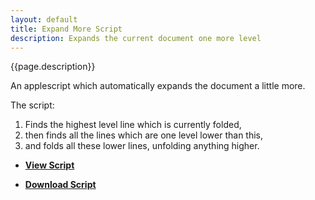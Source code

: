 ```yaml
---
layout: default
title: Expand More Script
description: Expands the current document one more level 
---
```


{{page.description}}

An applescript which automatically expands the document a little more.

The script:

1. Finds the highest level line which is currently folded,
2. then finds all the lines which are one level lower than this,
3. and folds all these lower lines, unfolding anything higher.

- [**View Script**](https://github.com/RobTrew/tree-tools/blob/master/FoldingText%20scripts/Expand%20collapse/ExpandFT-More-008.applescript)
 
- [**Download Script**](https://github.com/RobTrew/tree-tools/blob/master/FoldingText%20scripts/Expand%20collapse/ExpandFT-More-008.scpt?raw=true)